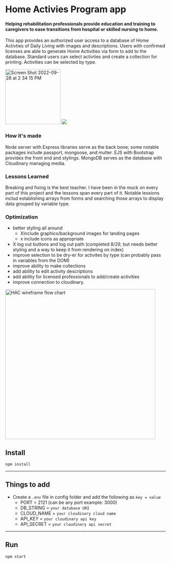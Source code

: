 
# Home Activies Program app
#### Helping rehabilitation professionals provide education and training to caregivers to ease transitions from hospital or skilled nursing to home. 

This app provides an authorized user access to a database of Home Activties of Daily Living with images and descriptions. Users with confirmed licenses are able to generate Home Activities via form to add to the database. Standard users can select activties and create a collection for printing. Activities can be selected by type. 

<img width="173" alt="Screen Shot 2022-09-28 at 2 34 15 PM" src="https://user-images.githubusercontent.com/102367926/193033599-37df8f8c-bc64-4b0d-b1d9-2c652e119b67.png">

<img src="https://user-images.githubusercontent.com/102367926/193033642-1044766e-4e29-4d75-930b-d071e19297c1.png)">

### How it's made

Node server with Express libraries serve as the back bone; some notable packages include passport, mongoose, and multer. EJS with Bootstrap provides the front end and stylings. MongoDB serves as the database with Cloudinary managing media. 

### Lessons Learned

Breaking and fixing is the best teacher. I have been in the muck on every part of this project and the lessons span every part of it. Notable lessions includ establishing arrays from forms and searching those arrays to display data grouped by variable type. 

### Optimization

- better styling all around
  - Xinclude graphics/background images for landing pages
  - x include icons as appropriate
- X log out buttons and log out path (completed 8/29, but needs better styling and a way to keep it from rendering on index)
- improve selection to be dry-er for activites by type (can probably pass in variables from the DOM)
- improve ability to make collections
- add ability to edit activity descriptions
- add ability for licensed professionals to add/create activities
- improve connection to cloudinary. 

<img width="471" alt="HAC wireframe flow chart" src="https://user-images.githubusercontent.com/102367926/194947929-540abd75-efd6-4e7e-935a-80efe84525e5.png">



## Install

`npm install`

---

## Things to add

- Create a `.env` file in config folder and add the following as `key = value`
  - PORT = 2121 (can be any port example: 3000)
  - DB_STRING = `your database URI`
  - CLOUD_NAME = `your cloudinary cloud name`
  - API_KEY = `your cloudinary api key`
  - API_SECRET = `your cloudinary api secret`

---

## Run

`npm start`

